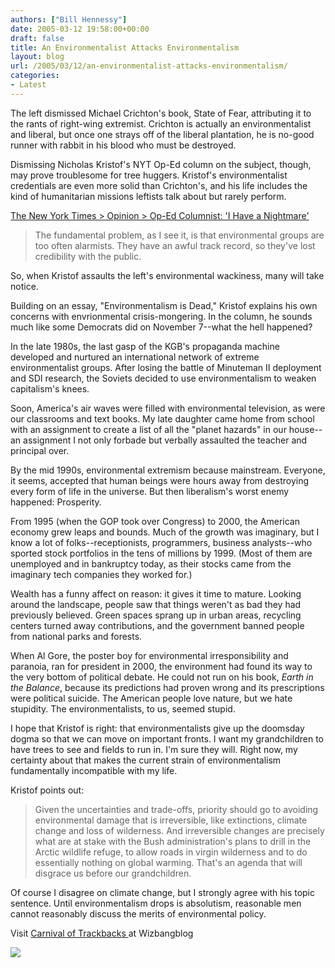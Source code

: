 ```yaml
---
authors: ["Bill Hennessy"]
date: 2005-03-12 19:58:00+00:00
draft: false
title: An Environmentalist Attacks Environmentalism
layout: blog
url: /2005/03/12/an-environmentalist-attacks-environmentalism/
categories:
- Latest
---
```


The left dismissed Michael Crichton's book, State of Fear, attributing it to the rants of right-wing extremist. Crichton is actually an environmentalist and liberal, but once one strays off of the liberal plantation, he is no-good runner with rabbit in his blood who must be destroyed.




Dismissing Nicholas Kristof's NYT Op-Ed column on the subject, though, may prove troublesome for tree huggers. Kristof's environmentalist credentials are even more solid than Crichton's, and his life includes the kind of humanitarian missions leftists talk about but rarely perform.




[The New York Times > Opinion > Op-Ed Columnist: 'I Have a Nightmare'](https://www.nytimes.com/2005/03/12/opinion/12kristof.html?hp)




> 

> 
> The fundamental problem, as I see it, is that environmental groups are too often alarmists. They have an awful track record, so they've lost credibility with the public.
> 
> 




So, when Kristof assaults the left's environmental wackiness, many will take notice.




Building on an essay, "Environmentalism is Dead," Kristof explains his own concerns with envrionmental crisis-mongering. In the column, he sounds much like some Democrats did on November 7--what the hell happened?




In the late 1980s, the last gasp of the KGB's propaganda machine developed and nurtured an international network of extreme environmentalist groups. After losing the battle of Minuteman II deployment and SDI research, the Soviets decided to use environmentalism to weaken capitalism's knees.




Soon, America's air waves were filled with environmental television, as were our classrooms and text books. My late daughter came home from school with an assignment to create a list of all the "planet hazards" in our house--an assignment I not only forbade but verbally assaulted the teacher and principal over.




By the mid 1990s, environmental extremism because mainstream. Everyone, it seems, accepted that human beings were hours away from destroying every form of life in the universe. But then liberalism's worst enemy happened: Prosperity.




From 1995 (when the GOP took over Congress) to 2000, the American economy grew leaps and bounds. Much of the growth was imaginary, but I know a lot of folks--receptionists, programmers, business analysts--who sported stock portfolios in the tens of millions by 1999. (Most of them are unemployed and in bankruptcy today, as their stocks came from the imaginary tech companies they worked for.)




Wealth has a funny affect on reason: it gives it time to mature. Looking around the landscape, people saw that things weren't as bad they had previously believed. Green spaces sprang up in urban areas, recycling centers turned away contributions, and the government banned people from national parks and forests.




When Al Gore, the poster boy for environmental irresponsibility and paranoia, ran for president in 2000, the environment had found its way to the very bottom of political debate. He could not run on his book, _Earth in the Balance_, because its predictions had proven wrong and its prescriptions were political suicide. The American people love nature, but we hate stupidity. The environmentalists, to us, seemed stupid.




I hope that Kristof is right: that environmentalists give up the doomsday dogma so that we can move on important fronts. I want my grandchildren to have trees to see and fields to run in. I'm sure they will. Right now, my certainty about that makes the current strain of environmentalism fundamentally incompatible with my life.




Kristof points out:




> 

> 
> Given the uncertainties and trade-offs, priority should go to avoiding environmental damage that is irreversible, like extinctions, climate change and loss of wilderness. And irreversible changes are precisely what are at stake with the Bush administration's plans to drill in the Arctic wildlife refuge, to allow roads in virgin wilderness and to do essentially nothing on global warming. That's an agenda that will disgrace us before our grandchildren.
> 
> 




Of course I disagree on climate change, but I strongly agree with his topic sentence. Until environmentalism drops is absolutism, reasonable men cannot reasonably discuss the merits of environmental policy.




Visit [Carnival of Trackbacks ](https://wizbangblog.com/archives/005346.php)at Wizbangblog

![](https://blog.billhennessy.com/aggbug.aspx?PostID=1342)

